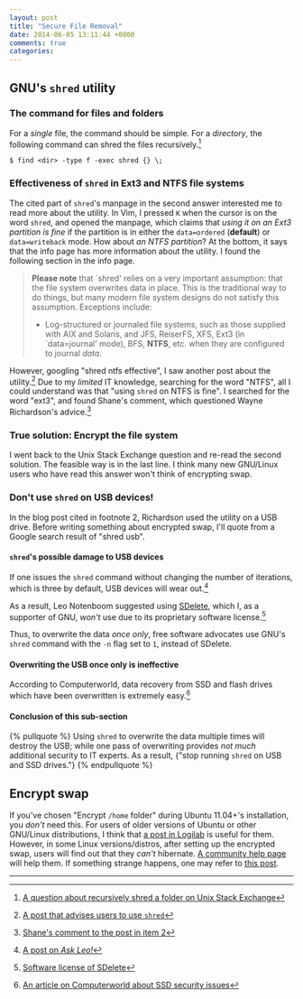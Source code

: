 ```yaml
---
layout: post
title: "Secure File Removal"
date: 2014-06-05 13:11:44 +0800
comments: true
categories: 
---
```


## GNU's `shred` utility

### The command for files and folders

For a *single* file, the command should be simple.  For a *directory*,
the following command can shred the files recursively.[^1]

<pre class="cli"><code class="ubuntu_gnome_terminal">$ find &lt;dir&gt; -type f -exec shred {} \;</code></pre>

### Effectiveness of `shred` in Ext3 and NTFS file systems

The cited part of `shred`'s manpage in the second answer interested me
to read more about the utility.  In Vim, I pressed `K` when the cursor
is on the word `shred`, and opened the manpage, which claims that
*using it on an Ext3 partition is fine* if the partition is in either
the `data=ordered` (**default**) or `data=writeback` mode.  How about
*an NTFS partition*?  At the bottom, it says that the info page has
more information about the utility.  I found the following section in
the info page.

> **Please note** that `shred' relies on a very important assumption:
> that the file system overwrites data in place.  This is the
> traditional way to do things, but many modern file system designs do
> not satisfy this assumption.  Exceptions include:
> 
> * Log-structured or journaled file systems, such as those supplied
> with AIX and Solaris, and JFS, ReiserFS, XFS, Ext3 (in
> `data=journal' mode), BFS, **NTFS**, etc. when they are configured
> to journal _data_.

However, googling "shred ntfs effective", I saw another post about the
utility.[^2]  Due to my *limited* IT knowledge, searching for the word
"NTFS", all I could understand was that "using `shred` on NTFS is
fine".  I searched for the word "ext3", and found Shane's comment,
which questioned Wayne Richardson's advice.[^3]

### True solution: Encrypt the file system

I went back to the Unix Stack Exchange question and re-read the second
solution.  The feasible way is in the last line.  I think many new
GNU/Linux users who have read this answer won't think of encrypting
swap.

### Don't use `shred` on USB devices!

In the blog post cited in footnote 2, Richardson used the utility on a
USB drive.  Before writing something about encrypted swap, I'll quote
from a Google search result of "shred usb".

#### `shred`'s possible damage to USB devices

If one issues the `shred` command without changing the number of
iterations, which is three by default, USB devices will wear
out.[^4]

As a result, Leo Notenboom suggested using [SDelete][], which I, as a
supporter of GNU, *won't* use due to its proprietary software
license.[^5]

Thus, to overwrite the data *once only*, free software advocates use
GNU's `shred` command with the `-n` flag set to `1`, instead of
SDelete.

#### Overwriting the USB once only is ineffective

According to Computerworld, data recovery from SSD and flash drives
which have been overwritten is extremely easy.[^6]

#### Conclusion of this sub-section

{% pullquote %}
Using `shred` to overwrite the data multiple times will destroy the
USB; while one pass of overwriting provides *not much* additional
security to IT experts.  As a result, {"stop running `shred` on USB
and SSD drives."}
{% endpullquote %}

## Encrypt swap

If you've chosen "Encrypt `/home` folder" during Ubuntu 11.04+'s
installation, you *don't* need this.  For users of older versions of
Ubuntu or other GNU/Linux distributions, I think that
[a post in Logilab][EnDisableCryptswap] is useful for them.  However,
in some Linux versions/distros, after setting up the encrypted swap,
users will find out that they *can't* hibernate.
[A community help page][CryptswapHibernate] will help them.  If
something strange happens, one may refer to
[this post][FixBrokenEncryptedSwap].

---

[^1]: [A question about recursively shred a folder on Unix Stack Exchange](http://unix.stackexchange.com/questions/27027/how-do-i-recursively-shred-an-entire-directory-tree "How do I recursively shred an entire directory tree?")
[^2]: [A post that advises users to use `shred`](http://fsckin.com/2008/01/09/using-shred-to-wipe-hard-drives-dod-uses-it-you-should-too/ "Using Shred to Wipe Hard Drives – DoD Uses It – You Should Too!")
[^3]: [Shane's comment to the post in item 2](http://fsckin.com/2008/01/09/using-shred-to-wipe-hard-drives-dod-uses-it-you-should-too/#comment-960661402)
[^4]: [A post on *Ask Leo!*](http://ask-leo.com/do_i_need_a_file_shredder_for_my_usb_flash_drive.html "Do I need a file shredder for my USB Flash Drive?")
[^5]: [Software license of SDelete](http://technet.microsoft.com/en-us/sysinternals/bb469936 "Sysinternals Software License Terms")
[^6]: [An article on Computerworld about SSD security issues](http://www.computerworld.com/s/article/355159/SSD_Security_Issues_Surprise_Experts "SSD data-erasure challenges surprise experts")

[EnDisableCryptswap]: http://www.logilab.org/29155 "Enable and disable encrypted swap - Ubuntu"
[CryptswapHibernate]: https://help.ubuntu.com/community/EnableHibernateWithEncryptedSwap "EnableHibernateWithEncryptedSwap - Ubuntu Community Help Wiki"
[FixBrokenEncryptedSwap]: http://my-linux-installation-files.blogspot.hk/2012/09/fixing-broken-encrypted-swap-partition.html "Fixing Broken Encrypted Swap Partition"
[SDelete]: http://go.ask-leo.com/sdelete "SDelete v1.61"

<!-- vim:se tw=70: -->
